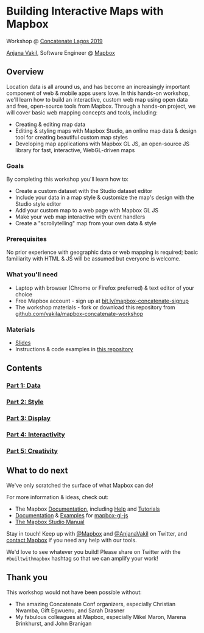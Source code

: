 # Building Interactive Maps with Mapbox

Workshop @ [Concatenate Lagos 2019](http://concatenate.dev)

[Anjana Vakil](https://twitter.com/AnjanaVakil), Software Engineer @ [Mapbox](https://www.mapbox.com)


## Overview

Location data is all around us, and has become an increasingly important component of web & mobile apps users love. In this hands-on workshop, we'll learn how to build an interactive, custom web map using open data and free, open-source tools from Mapbox. Through a hands-on project, we will cover basic web mapping concepts and tools, including:
- Creating & editing map data
- Editing & styling maps with Mapbox Studio, an online map data & design tool for creating beautiful custom map styles
- Developing map applications with Mapbox GL JS, an open-source JS library for fast, interactive, WebGL-driven maps

### Goals

By completing this workshop you'll learn how to:
- Create a custom dataset with the Studio dataset editor
- Include your data in a map style & customize the map's design with the Studio style editor
- Add your custom map to a web page with Mapbox GL JS
- Make your web map interactive with event handlers
- Create a "scrollytelling" map from your own data & style

### Prerequisites

No prior experience with geographic data or web mapping is required; basic familiarity with HTML & JS will be assumed but everyone is welcome.

### What you'll need

- Laptop with browser (Chrome or Firefox preferred) & text editor of your choice
- Free Mapbox account - sign up at [bit.ly/mapbox-concatenate-signup](https://bit.ly/mapbox-concatenate-signup)
- The workshop materials - fork or download this repository from [github.com/vakila/mapbox-concatenate-workshop](https://github.com/vakila/mapbox-concatenate-workshop)

### Materials

- [Slides](https://docs.google.com/presentation/d/1_SHifQ2zipxfwsRNkbzcQ2N39wCBgzKU4BFpDM6MNuc/edit?usp=sharing)
- Instructions & code examples in [this repository](https://github.com/vakila/mapbox-concatenate-workshop)

## Contents

### [Part 1: Data](part-1.md)

### [Part 2: Style](part-2.md)

### [Part 3: Display](part-3.md)

### [Part 4: Interactivity](part-4.md)

### [Part 5: Creativity](part-5.md)

## What to do next

We've only scratched the surface of what Mapbox can do!

For more information & ideas, check out:
- The Mapbox [Documentation](https://docs.mapbox.com), including [Help](https://docs.mapbox.com/help/) and [Tutorials](https://docs.mapbox.com/help/tutorials)
- [Documentation](https://docs.mapbox.com/mapbox-gl-js/api/) & [Examples](https://docs.mapbox.com/mapbox-gl-js/examples/) for [mapbox-gl-js](https://github.com/mapbox/mapbox-gl-js)
- [The Mapbox Studio Manual](https://docs.mapbox.com/studio-manual/)

Stay in touch! Keep up with [@Mapbox](https://twitter.com/mapbox) and [@AnjanaVakil](https://twitter.com/anjanavakil) on Twitter, and [contact Mapbox](https://www.mapbox.com/contact/) if you need any help with our tools.  

We'd love to see whatever you build! Please share on Twitter with the `#builtwithmapbox` hashtag so that we can amplify your work!

## Thank you

This workshop would not have been possible without:
- The amazing Concatenate Conf organizers, especially Christian Nwamba, Gift Egwuenu, and Sarah Drasner
- My fabulous colleagues at Mapbox, especially Mikel Maron, Marena Brinkhurst, and John Branigan
